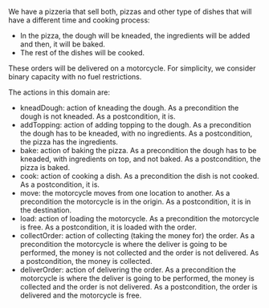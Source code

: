 We have a pizzeria that sell both, pizzas and other type of dishes that will have a different time and cooking process:
- In the pizza, the dough will be kneaded, the ingredients will be added and then, it will be baked.
- The rest of the dishes will be cooked.

These orders will be delivered on a motorcycle. For simplicity, we consider binary capacity with no fuel restrictions.

The actions in this domain are:
- kneadDough: action of kneading the dough. As a precondition the dough is not kneaded. As a postcondition, it is.  
- addTopping: action of adding topping to the dough. As a precondition the dough has to be kneaded, with no ingredients. As a postcondition, the pizza has the ingredients.
- bake: action of baking the pizza. As a precondition the dough has to be kneaded, with ingredients on top, and not baked. As a postcondition, the pizza is baked. 
- cook: action of cooking a dish. As a precondition the dish is not cooked. As a postcondition, it is.
- move: the motorcycle moves from one location to another. As a precondition the motorcycle is in the origin. As a postcondition, it is in the destination.
- load: action of loading the motorcycle. As a precondition the motorcycle is free. As a postcondition, it is loaded with the order. 
- collectOrder: action of collecting (taking the money for) the order. As a precondition the motorcycle is where the deliver is going to be performed, the money is not collected and the order is not delivered.
As a postcondition, the money is collected.
- deliverOrder: action of delivering the order. As a precondition the motorcycle is where the deliver is going to be performed, the money is collected and the order is not delivered.
As a postcondition, the order is delivered and the motorcycle is free.
 
